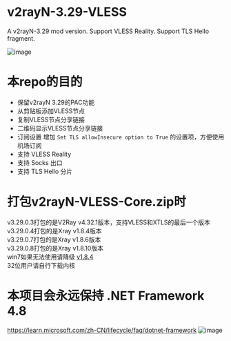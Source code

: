 # v2rayN-3.29-VLESS
A v2rayN-3.29 mod version. Support VLESS Reality. Support TLS Hello fragment.

![image](https://github.com/crazypeace/v2rayN-3.29-VLESS/assets/665889/dde23c73-6885-47bf-8006-9f6ed3ef14a9)


# 本repo的目的
- 保留v2rayN 3.29的PAC功能
- 从剪贴板添加VLESS节点
- 复制VLESS节点分享链接
- 二维码显示VLESS节点分享链接
- 订阅设置 增加 `Set TLS allowInsecure option to True` 的设置项，方便使用机场订阅
- 支持 VLESS Reality
- 支持 Socks 出口
- 支持 TLS Hello 分片

# 打包v2rayN-VLESS-Core.zip时
v3.29.0.3打包的是V2Ray v4.32.1版本，支持VLESS和XTLS的最后一个版本  
v3.29.0.4打包的是Xray v1.8.4版本  
v3.29.0.7打包的是Xray v1.8.6版本  
v3.29.0.8打包的是Xray v1.8.10版本  
win7如果无法使用请降级 [v1.8.4](https://github.com/XTLS/Xray-core/releases/tag/v1.8.4)  
32位用户请自行下载内核

# 本项目会永远保持 .NET Framework 4.8
https://learn.microsoft.com/zh-CN/lifecycle/faq/dotnet-framework
![image](https://github.com/crazypeace/v2rayN-3.29-VLESS/assets/665889/8efc502f-c216-4091-b111-7f127cfff79f)
